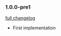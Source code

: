 ### 1.0.0-pre1

[full changelog](https://github.com/Mange/roadie/compare/0000000...master)

* First implementation

